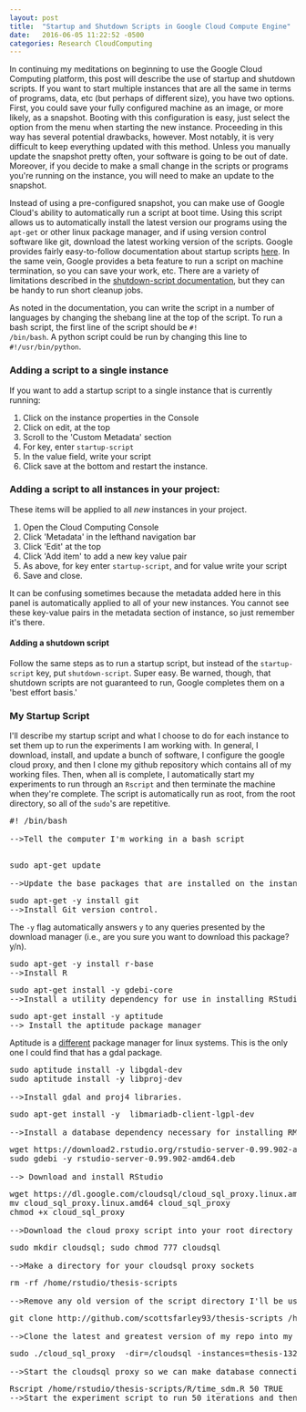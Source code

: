 ```yaml
---
layout: post
title:  "Startup and Shutdown Scripts in Google Cloud Compute Engine"
date:   2016-06-05 11:22:52 -0500
categories: Research CloudComputing
---
```


In continuing my meditations on beginning to use the Google Cloud Computing platform, this post will describe the use of startup and shutdown scripts. If you want to start multiple instances that are all the same in terms of programs, data, etc (but perhaps of different size), you have two options. First, you could save your fully configured machine as an image, or more likely, as a snapshot.  Booting with this configuration is easy, just select the option from the menu when starting the new instance. Proceeding in this way has several potential drawbacks, however.  Most notably, it is very difficult to keep everything updated with this method.  Unless you manually update the snapshot pretty often, your software is going to be out of date.  Moreover, if you decide to make a small change in the scripts or programs you're running on the instance, you will need to make an update to the snapshot.  

Instead of using a pre-configured snapshot, you can make use of Google Cloud's ability to automatically run a script at boot time.  Using this script allows us to automatically install the latest version our programs using the <code>apt-get</code> or other linux package manager, and if using version control software like git, download the latest working version of the scripts.  Google provides fairly easy-to-follow documentation about startup scripts [here](https://cloud.google.com/compute/docs/startupscript).  In the same vein, Google provides a beta feature to run a script on machine termination, so you can save your work, etc.  There are a variety of limitations described in the [shutdown-script documentation](https://cloud.google.com/compute/docs/shutdownscript), but they can be handy to run short cleanup jobs.

As noted in the documentation, you can write the script in a number of languages by changing the shebang line at the top of the script.  To run a bash script, the first line of the script should be <code>#! /bin/bash</code>.  A python script could be run by changing this line to <code>#!/usr/bin/python</code>.

### Adding a script to a single instance
If you want to add a startup script to a single instance that is currently running:
1.  Click on the instance properties in the Console
2.  Click on edit, at the top
3.  Scroll to the 'Custom Metadata' section
4.  For key, enter <code>startup-script</code>
5.  In the value field, write your script
6.  Click save at the bottom and restart the instance.

### Adding a script to all instances in your project:
These items will be applied to all *new* instances in your project.  
1.  Open the Cloud Computing Console
2.  Click 'Metadata' in the lefthand navigation bar
3.  Click 'Edit' at the top
4.  Click 'Add item' to add a new key value pair
5.  As above, for key enter <code>startup-script</code>, and for value write your script
6.  Save and close.

It can be confusing sometimes because the metadata added here in this panel is automatically applied to all of your new instances.  You cannot see these key-value pairs in the metadata section of instance, so just remember it's there.  

#### Adding a shutdown script
Follow the same steps as to run a startup script, but instead of the <code>startup-script</code> key, put <code>shutdown-script</code>.  Super easy.  Be warned, though, that shutdown scripts are not guaranteed to run, Google completes them on a 'best effort basis.'

### My Startup Script
I'll describe my startup script and what I choose to do for each instance to set them up to run the experiments I am working with.  In general, I download, install, and update a bunch of software, I configure the google cloud proxy, and then I clone my github repository which contains all of my working files.  Then, when all is complete, I automatically start my experiments to run through an <code>Rscript</code> and then terminate the machine when they're complete.  The script is automatically run as root, from the root directory, so all of the <code>sudo</code>'s are repetitive.

<pre>#! /bin/bash

-->Tell the computer I'm working in a bash script

</pre>

<pre>sudo apt-get update

-->Update the base packages that are installed on the instance
</pre>

<pre>sudo apt-get -y install git
-->Install Git version control.  
</pre>

The <code>-y</code> flag automatically answers <code>y</code> to any queries presented by the download manager (i.e., are you sure you want to download this package? y/n).


<pre>sudo apt-get -y install r-base
-->Install R
</pre>

<pre>sudo apt-get install -y gdebi-core
-->Install a utility dependency for use in installing RStudio
</pre>

<pre>sudo apt-get install -y aptitude
--> Install the aptitude package manager
</pre>

Aptitude is a [different](http://askubuntu.com/questions/1743/is-aptitude-still-considered-superior-to-apt-get) package manager for linux systems.  This is the only one I could find that has a gdal package.

<pre>sudo aptitude install -y libgdal-dev
sudo aptitude install -y libproj-dev

-->Install gdal and proj4 libraries.
</pre>


<pre>sudo apt-get install -y  libmariadb-client-lgpl-dev

-->Install a database dependency necessary for installing RMySQL
</pre>

<pre>
wget https://download2.rstudio.org/rstudio-server-0.99.902-amd64.deb
sudo gdebi -y rstudio-server-0.99.902-amd64.deb

--> Download and install RStudio
</pre>

<pre>
wget https://dl.google.com/cloudsql/cloud_sql_proxy.linux.amd64
mv cloud_sql_proxy.linux.amd64 cloud_sql_proxy
chmod +x cloud_sql_proxy

-->Download the cloud proxy script into your root directory and make it an executable.
</pre>

<pre>
sudo mkdir cloudsql; sudo chmod 777 cloudsql

-->Make a directory for your cloudsql proxy sockets
</pre>


<pre>
rm -rf /home/rstudio/thesis-scripts

-->Remove any old version of the script directory I'll be using.
</pre>


<pre>git clone http://github.com/scottsfarley93/thesis-scripts /home/rstudio/thesis-scripts

-->Clone the latest and greatest version of my repo into my instance.
</pre>

<pre>sudo ./cloud_sql_proxy  -dir=/cloudsql -instances=thesis-1329:us-central1:sdm-database-3 &

-->Start the cloudsql proxy so we can make database connections.
</pre>

<pre>Rscript /home/rstudio/thesis-scripts/R/time_sdm.R 50 TRUE
-->Start the experiment script to run 50 iterations and then shutdown the machine.
</pre>
